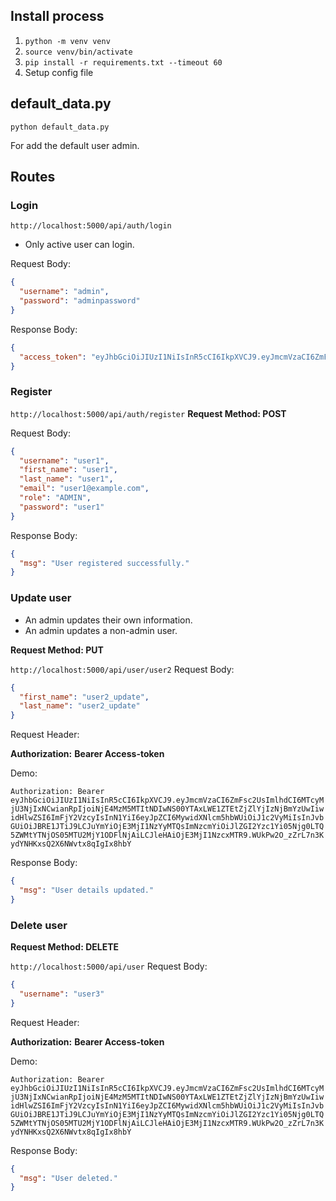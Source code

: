 ## Install process

1. `python -m venv venv`
2. `source venv/bin/activate`
3. `pip install -r requirements.txt --timeout 60`
4. Setup config file

## default_data.py

```
python default_data.py
```

For add the default user admin.

## Routes

### Login

`http://localhost:5000/api/auth/login`

- Only active user can login.

Request Body:

```json
{
  "username": "admin",
  "password": "adminpassword"
}
```

Response Body:

```json
{
  "access_token": "eyJhbGciOiJIUzI1NiIsInR5cCI6IkpXVCJ9.eyJmcmVzaCI6ZmFsc2UsImlhdCI6MTcyMjUyMjM1NiwianRpIjoiMWIwMWQzZmUtMjc5OC00MTAxLWFhNzktYjM0YmI4NzU0MjFjIiwidHlwZSI6ImFjY2VzcyIsInN1YiI6eyJpZCI6MSwicm9sZSI6IkFETUlOIn0sIm5iZiI6MTcyMjUyMjM1NiwiY3NyZiI6IjljMmRiNWNkLTM0ZTEtNDI0MC04YjdmLWM1ODk0MTM4ZTRiZSIsImV4cCI6MTcyMjUyMzI1Nn0.xnJXlibyBWUSMW21lJe-_547a8rkrXCXwDV3wJvzgjk"
}
```

### Register

`http://localhost:5000/api/auth/register`
**Request Method: POST**

Request Body:

```json
{
  "username": "user1",
  "first_name": "user1",
  "last_name": "user1",
  "email": "user1@example.com",
  "role": "ADMIN",
  "password": "user1"
}
```

Response Body:

```json
{
  "msg": "User registered successfully."
}
```

### Update user

- An admin updates their own information.
- An admin updates a non-admin user.

**Request Method: PUT**

`http://localhost:5000/api/user/user2`
Request Body:

```json
{
  "first_name": "user2_update",
  "last_name": "user2_update"
}
```

Request Header:

**Authorization:** **Bearer Access-token**

Demo:

`Authorization: Bearer eyJhbGciOiJIUzI1NiIsInR5cCI6IkpXVCJ9.eyJmcmVzaCI6ZmFsc2UsImlhdCI6MTcyMjU3NjIxNCwianRpIjoiNjE4MzM5MTItNDIwNS00YTAxLWE1ZTEtZjZlYjIzNjBmYzUwIiwidHlwZSI6ImFjY2VzcyIsInN1YiI6eyJpZCI6MywidXNlcm5hbWUiOiJ1c2VyMiIsInJvbGUiOiJBRE1JTiJ9LCJuYmYiOjE3MjI1NzYyMTQsImNzcmYiOiJlZGI2Yzc1Yi05Njg0LTQ5ZWMtYTNjOS05MTU2MjY1ODFlNjAiLCJleHAiOjE3MjI1NzcxMTR9.WUkPw2O_zZrL7n3KydYNHKxsQ2X6NWvtx8qIgIx8hbY`

Response Body:

```json
{
  "msg": "User details updated."
}
```

### Delete user

**Request Method: DELETE**

`http://localhost:5000/api/user`
Request Body:

```json
{
  "username": "user3"
}
```

Request Header:

**Authorization:** **Bearer Access-token**

Demo:

`Authorization: Bearer eyJhbGciOiJIUzI1NiIsInR5cCI6IkpXVCJ9.eyJmcmVzaCI6ZmFsc2UsImlhdCI6MTcyMjU3NjIxNCwianRpIjoiNjE4MzM5MTItNDIwNS00YTAxLWE1ZTEtZjZlYjIzNjBmYzUwIiwidHlwZSI6ImFjY2VzcyIsInN1YiI6eyJpZCI6MywidXNlcm5hbWUiOiJ1c2VyMiIsInJvbGUiOiJBRE1JTiJ9LCJuYmYiOjE3MjI1NzYyMTQsImNzcmYiOiJlZGI2Yzc1Yi05Njg0LTQ5ZWMtYTNjOS05MTU2MjY1ODFlNjAiLCJleHAiOjE3MjI1NzcxMTR9.WUkPw2O_zZrL7n3KydYNHKxsQ2X6NWvtx8qIgIx8hbY`

Response Body:

```json
{
  "msg": "User deleted."
}
```
